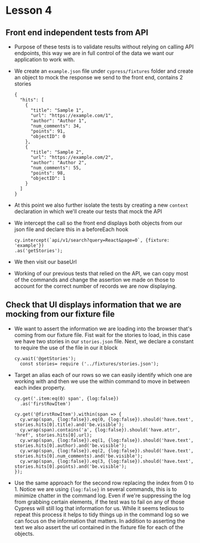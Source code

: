# Lesson 4
## Front end independent tests from API
- Purpose of these tests is to validate results without relying on calling API endpoints, this way we are in full control of the data we want our application to work with.
- We create an `example.json` file under `cypress/fixtures` folder and create an object to mock the response we send to the front end, contains 2 stories

      {
        "hits": [
          {
            "title": "Sample 1",
            "url": "https://example.com/1",
            "author": "Author 1",
            "num_comments": 34,
            "points": 91,
            "objectID": 0
          },
          {
            "title": "Sample 2",
            "url": "https://example.com/2",
            "author": "Author 2",
            "num_comments": 55,
            "points": 98,
            "objectID": 1
          }
        ]
      }

- At this point we also further isolate the tests by creating a new `context` declaration in which we'll create our tests that mock the API
- We intercept the call so the front end displays both objects from our json file and declare this in a beforeEach hook

      cy.intercept(`api/v1/search?query=React&page=0`, {fixture: 'example'})
      .as('getStories');
- We then visit our baseUrl
- Working of our previous tests that relied on the API, we can copy most of the commands and change the assertion we made on those to account for the correct number of records we are now displaying.

## Check that UI displays information that we are mocking from our fixture file
- We want to assert the information we are loading into the browser that's coming from our fixture file.  Fist wait for the stories to load, in this case we have two stories in our `stories.json` file.  Next, we declare a constant to require the use of the file in our it block

      cy.wait('@getStories');
        const stories= require ('../fixtures/stories.json');

- Target an alias each of our rows so we can easily identify which one are working with and then we use the within command to move in between each index property.

      cy.get('.item:eq(0) span', {log:false})
        .as('firstRowItem')

      cy.get('@firstRowItem').within(span => {
        cy.wrap(span, {log:false}).eq(0, {log:false}).should('have.text', stories.hits[0].title).and('be.visible');
        cy.wrap(span).contains('a', {log:false}).should('have.attr', 'href', stories.hits[0].url);
        cy.wrap(span, {log:false}).eq(1, {log:false}).should('have.text', stories.hits[0].author).and('be.visible');
        cy.wrap(span, {log:false}).eq(2, {log:false}).should('have.text', stories.hits[0].num_comments).and('be.visible');
        cy.wrap(span, {log:false}).eq(3, {log:false}).should('have.text', stories.hits[0].points).and('be.visible');
      });

- Use the same approach for the second row replacing the index from 0 to 1.  Notice we are using `{log:false}` in several commands, this is to minimize chatter in the command log.  Even if we're suppressing the log from grabbing certain elements, if the test was to fail on any of those Cypress will still log that information for us.  While it seems tedious to repeat this process it helps to tidy things up in the command log so we can focus on the information that matters.  In addition to asserting the text we also assert the url contained in the fixture file for each of the objects.